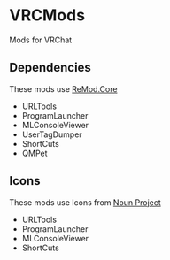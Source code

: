 # VRCMods
 Mods for VRChat

## Dependencies
 These mods use [ReMod.Core](https://github.com/RequiDev/ReMod.Core)
 - URLTools
 - ProgramLauncher
 - MLConsoleViewer
 - UserTagDumper
 - ShortCuts
 - QMPet

## Icons
 These mods use Icons from [Noun Project](https://thenounproject.com/)
 - URLTools
 - ProgramLauncher
 - MLConsoleViewer
 - ShortCuts
